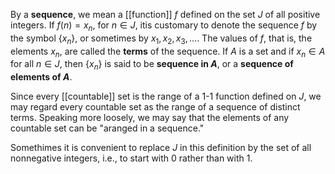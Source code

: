 By a **sequence**, we mean a [[function]] $f$ defined on the set $J$ of all positive integers. If $f(n)=x_n$, for $n\in J$, itis customary to denote the sequence $f$ by the symbol $\{x_n\}$, or sometimes by $x_1,x_2,x_3,...$. The values of $f$, that is, the elements $x_n$, are called the **terms** of the sequence. If $A$ is a set and if $x_n\in A$ for all $n\in J$, then $\{x_n\}$ is said to be **sequence in $A$**, or a **sequence of elements of $A$**.

Since every [[countable]] set is the range of a 1-1 function defined on $J$, we may regard every countable set as the range of a sequence of distinct terms. Speaking more loosely, we may say that the elements of any countable set can be "aranged in a sequence."

Somethimes it is convenient to replace $J$ in this definition by the set of all nonnegative integers, i.e., to start with $0$ rather than with $1$.